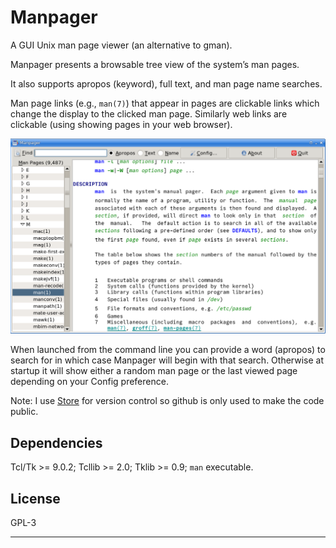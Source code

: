 # Manpager

A GUI Unix man page viewer (an alternative to gman).

Manpager presents a browsable tree view of the system’s man pages.

It also supports apropos (keyword), full text, and man page name searches.

Man page links (e.g., `man(7)`) that appear in pages are clickable links
which change the display to the clicked man page. Similarly web links are
clickable (using showing pages in your web browser).

![Screenshot](images/screenshot.png)

When launched from the command line you can provide a word (apropos) to
search for in which case Manpager will begin with that search. Otherwise at
startup it will show either a random man page or the last viewed page
depending on your Config preference.

Note: I use [Store](https://github.com/mark-summerfield/store) for version
control so github is only used to make the code public.

## Dependencies

Tcl/Tk >= 9.0.2; Tcllib >= 2.0; Tklib >= 0.9; `man` executable.

## License

GPL-3

---

